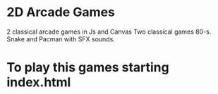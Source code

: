 # 2D Arcade Games
 2 classical arcade games in Js and Canvas
 Two classical games 80-s. Snake and Pacman with SFX sounds. 
 # To play this games starting index.html
